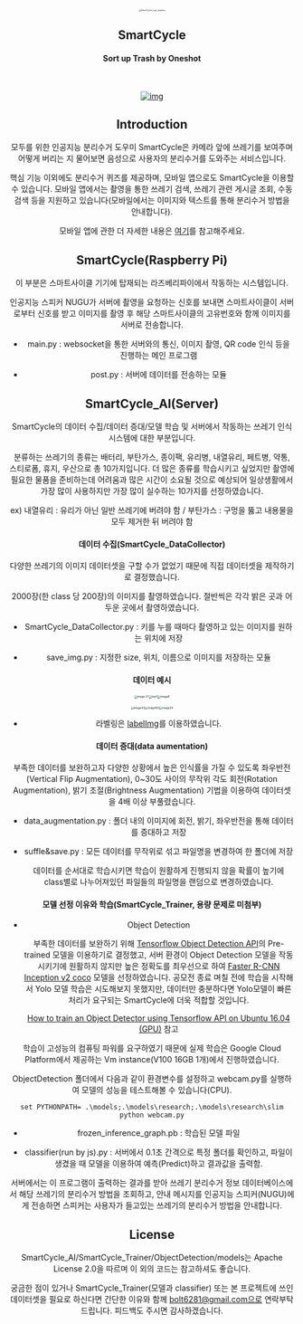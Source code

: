 <center>

<img src="C:\Users\bolt6281\Desktop\SmartCycle_logo_skyblue.png" alt="SmartCycle_logo_skyblue" style="zoom:25%;" />



<h2 align="center"><b>SmartCycle</b></h2>

<h4 align="center">Sort up Trash by Oneshot</h4>

​														<center>[<img src="https://camo.githubusercontent.com/e23adf1955ff7979d1ea24029a1f11b485011d27/68747470733a2f2f6c68332e676f6f676c6575736572636f6e74656e742e636f6d2f636a73717257514b4a51703952464f372d684a394166704b7a6255625f5938347658666a6c503069524842766c61647741665869683938346f6c6b744468506e4671795a306e753941356a7646774f455150587a76376872336365335156734c4e386b5132416f3d7330" alt="img"  />](https://play.google.com/store/apps/details?id=com.dimipo.smartcycle)</center>



## Introduction

모두를 위한 인공지능 분리수거 도우미 SmartCycle은 카메라 앞에 쓰레기를 보여주며 어떻게 버리는 지 물어보면 음성으로 사용자의 분리수거를 도와주는 서비스입니다. 

핵심 기능 이외에도 분리수거 퀴즈를 제공하며, 모바일 앱으로도 SmartCycle을 이용할 수 있습니다. 모바일 앱에서는 촬영을 통한 쓰레기 검색, 쓰레기 관련 게시글 조회, 수동 검색 등을 지원하고 있습니다(모바일에서는 이미지와 텍스트를 통해 분리수거 방법을 안내합니다).

모바일 앱에 관한 더 자세한 내용은 [여기](https://github.com/MODORIAPPS/SmartCycle-Sort_up_Trash_by_Oneshot)를 참고해주세요.



## SmartCycle(Raspberry Pi)

이 부분은 스마트사이클 기기에 탑재되는 라즈베리파이에서 작동하는 시스템입니다.



인공지능 스피커 NUGU가 서버에 촬영을 요청하는 신호를 보내면 스마트사이클이 서버로부터 신호를 받고
이미지를 촬영 후 해당 스마트사이클의 고유번호와 함께 이미지를 서버로 전송합니다.



- main.py : websocket을 통한 서버와의 통신, 이미지 촬영, QR code 인식 등을 진행하는 메인 프로그램

- post.py : 서버에 데이터를 전송하는 모듈



## SmartCycle_AI(Server)

SmartCycle의 데이터 수집/데이터 증대/모델 학습 및 서버에서 작동하는 쓰레기 인식 시스템에 대한 부분입니다.



분류하는 쓰레기의 종류는 배터리, 부탄가스, 종이팩, 유리병, 내열유리, 페트병, 약통, 스티로폼, 휴지, 우산으로 총
10가지입니다. 더 많은 종류를 학습시키고 싶었지만 촬영에 필요한 물품을 준비하는데 어려움과 많은 시간이 소요될 것으로 예상되어 일상생활에서 가장 많이 사용하지만 가장 많이 실수하는 10가지를 선정하였습니다.

ex) 내열유리 : 유리가 아닌 일반 쓰레기에 버려야 함 / 부탄가스 : 구멍을 뚫고 내용물을 모두 제거한 뒤 버려야 함



#### 데이터 수집(SmartCycle_DataCollector)

다양한 쓰레기의 이미지 데이터셋을 구할 수가 없었기 때문에 직접 데이터셋을 제작하기로 결정했습니다.

2000장(한 class 당 200장)의 이미지를 촬영하였습니다. 절반씩은 각각 밝은 곳과 어두운 곳에서 촬영하였습니다.

- SmartCycle_DataCollector.py : 키를 누를 때마다 촬영하고 있는 이미지를 원하는 위치에 저장

- save_img.py : 지정한 size, 위치, 이름으로 이미지를 저장하는 모듈



#### 데이터 예시

<img src="C:\Users\bolt6281\programming\Python\Team Projects\2019 STAC\data\dataset\train\image-57.jpg" alt="image-57" style="zoom:33%;" /><img src="C:\Users\bolt6281\programming\Python\Team Projects\2019 STAC\ObjectDetection\test1.jpg" alt="test1" style="zoom:33%;" /><img src="C:\Users\bolt6281\programming\Python\Team Projects\2019 STAC\data\raw_data\glass_bottle_2\image8.jpg" alt="image8" style="zoom:33%;" />

<img src="C:\Users\bolt6281\programming\Python\Team Projects\2019 STAC\data\raw_data\heat_resistant_glass_1\image43.jpg" alt="image43" style="zoom: 33%;" /><img src="C:\Users\bolt6281\programming\Python\Team Projects\2019 STAC\data\raw_data\pet_1\image160.jpg" alt="image160" style="zoom:33%;" /><img src="C:\Users\bolt6281\programming\Python\Team Projects\2019 STAC\data\raw_data\tissue_2\image24.jpg" alt="image24" style="zoom:33%;" />



* 라벨링은 [labelImg](https://github.com/tzutalin/labelImg)를 이용하였습니다.

#### 데이터 증대(data aumentation)

부족한 데이터를 보완하고자 다양한 상황에서 높은 인식률을 가질 수 있도록 좌우반전(Vertical Flip Augmentation), 0~30도 사이의 무작위 각도 회전(Rotation Augmentation), 밝기 조절(Brightness Augmentation) 기법을 이용하여 데이터셋을 4배 이상 부풀렸습니다.

- data_augmentation.py : 폴더 내의 이미지에 회전, 밝기, 좌우반전을 통해 데이터를 증대하고 저장

- suffle&save.py : 모든 데이터를 무작위로 섞고 파일명을 변경하여 한 폴더에 저장

  데이터를 순서대로 학습시키면 학습이 원활하게 진행되지 않을 확률이 높기에 class별로 나누어져있던 파일들의 파일명을 랜덤으로 변경하였습니다.



#### 모델 선정 이유와 학습(SmartCycle_Trainer, 용량 문제로 미첨부)

- Object Detection 

  부족한 데이터를 보완하기 위해 [Tensorflow Object Detection API](https://github.com/tensorflow/models)의 Pre-trained 모델을 이용하기로 결정했고, 서버 환경이 Object Detection 모델을 작동시키기에 원활하지 않지만 높은 정확도를 최우선으로 하여  [Faster R-CNN Inception v2 coco](http://download.tensorflow.org/models/object_detection/faster_rcnn_inception_v2_coco_2018_01_28.tar.gz) 모델을 선정하였습니다.  공모전 종료 며칠 전에 학습을 시작해서 Yolo 모델 학습은 시도해보지 못했지만, 데이터만 충분하다면 Yolo모델이 빠른 처리가 요구되는 SmartCycle에 더욱 적합할 것입니다.

  [How to train an Object Detector using Tensorflow API on Ubuntu 16.04 (GPU)](https://github.com/Khaivdo/How-to-train-an-Object-Detector-using-Tensorflow-API-on-Ubuntu-16.04-GPU) 참고

  

학습이 고성능의 컴퓨팅 파워를 요구하였기 때문에 실제 학습은 Google Cloud Platform에서 제공하는 Vm instance(V100 16GB 1개)에서 진행하였습니다.



ObjectDetection 폴더에서 다음과 같이 환경변수를 설정하고 webcam.py를 실행하여 모델의 성능을 테스트해볼 수 있습니다(CPU).

```command
set PYTHONPATH= .\models;.\models\research;.\models\research\slim
python webcam.py
```

- frozen_inference_graph.pb : 학습된 모델 파일

- classifier(run by js).py : 서버에서  0.1초 간격으로 특정 폴더를 확인하고, 파일이 생겼을 때 모델을 이용하여 예측(Predict)하고 결과값을 출력함.

서버에서는 이 프로그램이 출력하는 결과를 받아 쓰레기 분리수거 정보 데이터베이스에서 해당 쓰레기의 분리수거 방법을 조회하고, 안내 메시지를 인공지능 스피커(NUGU)에게 전송하면 스피커는 사용자가 들고있는 쓰레기의 분리수거 방법을 안내합니다.



## License

SmartCycle_AI/SmartCycle_Trainer/ObjectDetection/models는 Apache License 2.0을 따르며 
이 외의 코드는 참고하셔도 좋습니다.

궁금한 점이 있거나 SmartCycle_Trainer(모델과 classifier) 또는 본 프로젝트에 쓰인 데이터셋을 필요로 하신다면 간단한 이유와 함께
bolt6281@gmail.com으로 연락부탁드립니다. 피드백도 주시면 감사하겠습니다.

